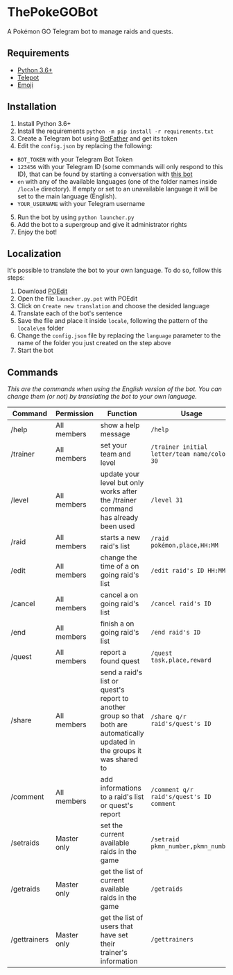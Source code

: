 # ThePokeGOBot
A Pokémon GO Telegram bot to manage raids and quests.
## Requirements
- [Python 3.6+](https://www.python.org/downloads/)
- [Telepot](https://github.com/nickoala/telepot)
- [Emoji](https://github.com/carpedm20/emoji/)

## Installation
1. Install Python 3.6+
2. Install the requirements
`python -m pip install -r requirements.txt`
4. Create a Telegram bot using [BotFather](https://telegram.me/botfather) and get its token
3. Edit the `config.json` by replacing the following:

- `BOT_TOKEN` with your Telegram Bot Token
- `123456` with your Telegram ID (some commands will only respond to this ID), that can be found by starting a conversation with [this bot](https://telegram.me/getidsbot)
- `en` with any of the available languages (one of the folder names inside `/locale` directory). If empty or set to an unavailable language it will be set to the main language (English).
- `YOUR_USERNAME` with your Telegram username
5. Run the bot by using `python launcher.py`
6. Add the bot to a supergroup and give it administrator rights
7. Enjoy the bot!

## Localization
It's possible to translate the bot to your own language. To do so, follow this steps:

1. Download [POEdit](https://poedit.net/)
2. Open the file `launcher.py.pot` with POEdit
3. Click on `Create new translation` and choose the desided language
4. Translate each of the bot's sentence
5. Save the file and place it inside `locale`, following the pattern of the `locale\en` folder
6. Change the `config.json` file by replacing the `language` parameter to the name of the folder you just created on the step above
7. Start the bot

## Commands
*This are the commands when using the English version of the bot. You can change them (or not) by translating the bot to your own language.*

|    Command   	|  Permission 	| Function 	| Usage 	|
|---------------|---------------|-----------|-----------|
| /help         | All members   |show a help message|`/help`|
| /trainer     	| All members 	|set your team and level|`/trainer initial letter/team name/color 30`|
| /level       	| All members 	|update your level but only works after the /trainer command has already been used|`/level 31`|
| /raid        	| All members 	|starts a new raid's list|`/raid pokémon,place,HH:MM`|
| /edit        	| All members 	|change the time of a on going raid's list|`/edit raid's ID HH:MM`|
| /cancel      	| All members 	|cancel a on going raid's list|`/cancel raid's ID`|
| /end         	| All members 	|finish a on going raid's list|`/end raid's ID`|
| /quest       	| All members 	|report a found quest|`/quest task,place,reward`|
| /share       	| All members 	|send a raid's list or quest's report to another group so that both are automatically updated in the groups it was shared to|`/share q/r raid's/quest's ID`|
| /comment     	| All members 	|add informations to a raid's list or quest's report|`/comment q/r raid's/quest's ID comment`|
| /setraids    	| Master only 	|set the current available raids in the game|`/setraid pkmn_number,pkmn_number`|
| /getraids    	| Master only 	|get the list of current available raids in the game|`/getraids`|
| /gettrainers 	| Master only 	|get the list of users that have set their trainer's information|`/gettrainers`|
